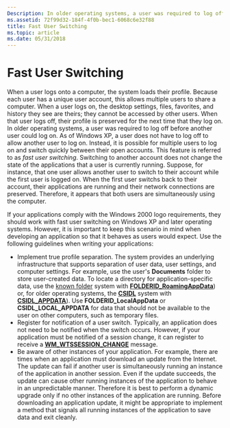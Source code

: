 ```yaml
---
Description: In older operating systems, a user was required to log off before another user could log on. As of Windows XP, a user does not have to log off to allow another user to log on.
ms.assetid: 72f99d32-184f-4f0b-bec1-6068c6e32f88
title: Fast User Switching
ms.topic: article
ms.date: 05/31/2018
---
```


# Fast User Switching

When a user logs onto a computer, the system loads their profile. Because each user has a unique user account, this allows multiple users to share a computer. When a user logs on, the desktop settings, files, favorites, and history they see are theirs; they cannot be accessed by other users. When that user logs off, their profile is preserved for the next time that they log on. In older operating systems, a user was required to log off before another user could log on. As of Windows XP, a user does not have to log off to allow another user to log on. Instead, it is possible for multiple users to log on and switch quickly between their open accounts. This feature is referred to as *fast user switching*. Switching to another account does not change the state of the applications that a user is currently running. Suppose, for instance, that one user allows another user to switch to their account while the first user is logged on. When the first user switchs back to their account, their applications are running and their network connections are preserved. Therefore, it appears that both users are simultaneously using the computer.

If your applications comply with the Windows 2000 logo requirements, they should work with fast user switching on Windows XP and later operating systems. However, it is important to keep this scenario in mind when developing an application so that it behaves as users would expect. Use the following guidelines when writing your applications:

-   Implement true profile separation. The system provides an underlying infrastructure that supports separation of user data, user settings, and computer settings. For example, use the user's **Documents** folder to store user-created data. To locate a directory for application-specific data, use the [known folder](known-folders.md) system with [**FOLDERID\_RoamingAppData**](knownfolderid.md)) or, for older operating systems, the [**CSIDL**](csidl.md) system with [**CSIDL\_APPDATA**](csidl.md)). Use **FOLDERID\_LocalAppData** or **CSIDL\_LOCAL\_APPDATA** for data that should not be available to the user on other computers, such as temporary files.
-   Register for notification of a user switch. Typically, an application does not need to be notified when the switch occurs. However, if your application must be notified of a session change, it can register to receive a [**WM\_WTSSESSION\_CHANGE**](../termserv/wm-wtssession-change.md) message.
-   Be aware of other instances of your application. For example, there are times when an application must download an update from the Internet. The update can fail if another user is simultaneously running an instance of the application in another session. Even if the update succeeds, the update can cause other running instances of the application to behave in an unpredictable manner. Therefore it is best to perform a dynamic upgrade only if no other instances of the application are running. Before downloading an application update, it might be appropriate to implement a method that signals all running instances of the application to save data and exit cleanly.

 

 
